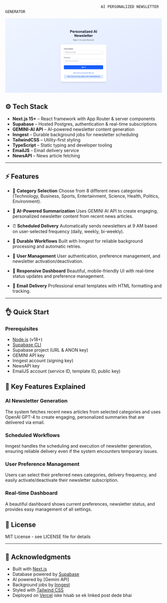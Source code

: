                                                AI PERSONALIZED NEWSLETTER GENERATOR

                                               
<img src="/public/picOne.png" alt="Description of image" width="600" />




## ⚙️ Tech Stack

- **Next.js 15+** – React framework with App Router & server components
- **Supabase** – Hosted Postgres, authentication & real-time subscriptions
- **GEMINI-AI API** – AI-powered newsletter content generation
- **Inngest** – Durable background jobs for newsletter scheduling
- **TailwindCSS** – Utility-first styling
- **TypeScript** – Static typing and developer tooling
- **EmailJS** – Email delivery service
- **NewsAPI** – News article fetching

---

## ⚡️ Features

- 🎯 **Category Selection**
  Choose from 8 different news categories (Technology, Business, Sports, Entertainment, Science, Health, Politics, Environment).

- 🤖 **AI-Powered Summarization**
  Uses GEMINI AI API to create engaging, personalized newsletter content from recent news articles.

- ⏰ **Scheduled Delivery**
  Automatically sends newsletters at 9 AM based on user-selected frequency (daily, weekly, bi-weekly).

- 🔄 **Durable Workflows**
  Built with Inngest for reliable background processing and automatic retries.

- 👤 **User Management**
  User authentication, preference management, and newsletter activation/deactivation.

- 📱 **Responsive Dashboard**
  Beautiful, mobile-friendly UI with real-time status updates and preference management.

- 📧 **Email Delivery**
  Professional email templates with HTML formatting and tracking.

---

## 👌 Quick Start

### Prerequisites

- [Node.js](https://nodejs.org/) (v18+)
- [Supabase CLI](https://supabase.com/docs/guides/cli)
- Supabase project (URL & ANON key)
- GEMINI API key
- Inngest account (signing key)
- NewsAPI key
- EmailJS account (service ID, template ID, public key)



## 🎯 Key Features Explained

### AI Newsletter Generation

The system fetches recent news articles from selected categories and uses OpenAI GPT-4 to create engaging, personalized summaries that are delivered via email.

### Scheduled Workflows

Inngest handles the scheduling and execution of newsletter generation, ensuring reliable delivery even if the system encounters temporary issues.

### User Preference Management

Users can select their preferred news categories, delivery frequency, and easily activate/deactivate their newsletter subscription.

### Real-time Dashboard

A beautiful dashboard shows current preferences, newsletter status, and provides easy management of all settings.


## 📄 License

MIT License - see LICENSE file for details

---


## 🎉 Acknowledgments

- Built with [Next.js](https://nextjs.org/)
- Database powered by [Supabase](https://supabase.com/)
- AI powered by [Gemini API]
- Background jobs by [Inngest](https://www.inngest.com/)
- Styled with [Tailwind CSS](https://tailwindcss.com/)
- Deployed on [Vercel](https://vercel.com/)   iske hisab se ek linked post dede bhai